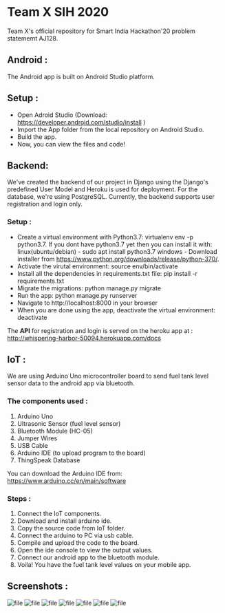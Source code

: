 # Team X SIH 2020
Team X's official repository for Smart India Hackathon'20 problem statememt AJ128.


## Android :

The Android app is built on Android Studio platform. 

## Setup :

  - Open Adroid Studio (Download: https://developer.android.com/studio/install )
  - Import the App folder from the local repository on Android Studio.
  - Build the app.
  - Now, you can view the files and code!
  
## Backend:

We've created the backend of our project in Django using the Django's predefined User Model and Heroku is used for deployment. For the database, we're using PostgreSQL. Currently, the backend supports user registration and login only. 

### Setup :
  - Create a virtual environment with Python3.7: virtualenv env -p python3.7. If you dont have python3.7 yet then you can install it with:
  linux(ubuntu/debian) - sudo apt install python3.7
   windows - Download installer from https://www.python.org/downloads/release/python-370/.
  - Activate the virutal environment: source env/bin/activate
  - Install all the dependencies in requirements.txt file: pip install -r requirements.txt
  - Migrate the migrations: python manage.py migrate
  - Run the app: python manage.py runserver
  - Navigate to http://localhost:8000 in your browser
  - When you are done using the app, deactivate the virtual environment: deactivate

The **API** for registration and login is served on the heroku app at :  http://whispering-harbor-50094.herokuapp.com/docs

## IoT :

We are using Arduino Uno microcontroller board to send fuel tank level sensor data to the android app via bluetooth.

### The components used :

1. Arduino Uno
2. Ultrasonic Sensor (fuel level sensor)
3. Bluetooth Module (HC-05)
4. Jumper Wires
5. USB Cable
6. Arduino IDE (to upload program to the board)
7. ThingSpeak Database

You can download the Arduino IDE from: https://www.arduino.cc/en/main/software

### Steps :

1. Connect the IoT components.
2. Download and install arduino ide.
3. Copy the source code from IoT folder.
4. Connect the arduino to PC via usb cable.
5. Compile and upload the code to the board.
6. Open the ide console to view the output values.
7. Connect our android app to the bluetooth module.
8. Voila! You have the fuel tank level values on your mobile app.

## Screenshots :

![file](/Android_images/1.jpeg)
![file](/Android_images/2.jpeg)
![file](/Android_images/3.jpeg)
![file](/Android_images/4.jpeg)
![file](/Android_images/5.jpeg)
![file](/Android_images/6.jpeg)
![file](/Android_images/7.jpeg)
